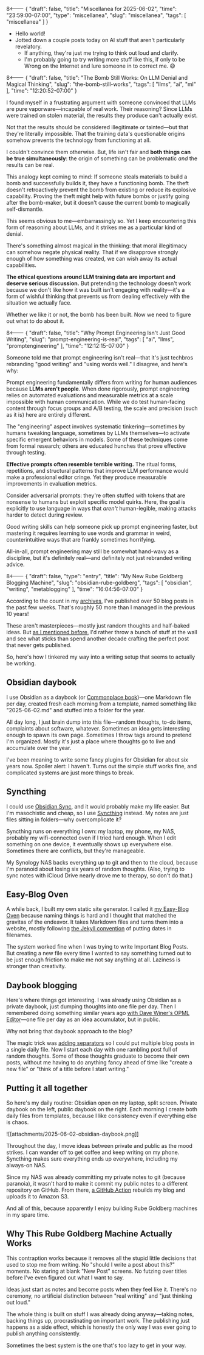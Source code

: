 8<--- { "draft": false, "title": "Miscellanea for 2025-06-02", "time": "23:59:00-07:00", "type": "miscellanea", "slug": "miscellanea", "tags": [ "miscellanea" ] }

- Hello world!
- Jotted down a couple posts today on AI stuff that aren't particularly revelatory.
	- If anything, they're just me trying to think out loud and clarify.
	- I'm probably going to try writing more stuff like this, if only to be Wrong on the Internet and lure someone in to correct me. 😅

8<--- { "draft": false, "title": "The Bomb Still Works: On LLM Denial and Magical Thinking", "slug": "the-bomb-still-works", "tags": [ "llms", "ai", "ml" ], "time": "12:20:52-07:00" }

I found myself in a frustrating argument with someone convinced that LLMs are pure vaporware—incapable of real work. Their reasoning? Since LLMs were trained on stolen material, the results they produce can't actually exist.

Not that the results should be considered illegitimate or tainted—but that they're literally impossible. That the training data's questionable origins somehow prevents the technology from functioning at all.

I couldn't convince them otherwise. But, life isn't fair and **both things can be true simultaneously**: the origin of something can be problematic _and_ the results can be real.

This analogy kept coming to mind: If someone steals materials to build a bomb and successfully builds it, they have a functioning bomb. The theft doesn't retroactively prevent the bomb from existing or reduce its explosive capability. Proving the theft might help with future bombs or justify going after the bomb-maker, but it doesn't cause the current bomb to magically self-dismantle.

This seems obvious to me—embarrassingly so. Yet I keep encountering this form of reasoning about LLMs, and it strikes me as a particular kind of denial.

There's something almost magical in the thinking: that moral illegitimacy can somehow negate physical reality. That if we disapprove strongly enough of how something was created, we can wish away its actual capabilities.

**The ethical questions around LLM training data are important and deserve serious discussion.** But pretending the technology doesn't work because we don't like how it was built isn't engaging with reality—it's a form of wishful thinking that prevents us from dealing effectively with the situation we actually face.

Whether we like it or not, the bomb has been built. Now we need to figure out what to do about it.

8<--- { "draft": false, "title": "Why Prompt Engineering Isn't Just Good Writing", "slug": "prompt-engineering-is-real", "tags": [ "ai", "llms", "promptengineering" ], "time": "12:12:15-07:00" }

Someone told me that prompt engineering isn't real—that it's just techbros rebranding "good writing" and "using words well." I disagree, and here's why:

Prompt engineering fundamentally differs from writing for human audiences because **LLMs aren't people**. When done rigorously, prompt engineering relies on automated evaluations and measurable metrics at a scale impossible with human communication. While we do test human-facing content through focus groups and A/B testing, the scale and precision (such as it is) here are entirely different.

The "engineering" aspect involves systematic tinkering—sometimes by humans tweaking language, sometimes by LLMs themselves—to activate specific emergent behaviors in models. Some of these techniques come from formal research; others are educated hunches that prove effective through testing.

**Effective prompts often resemble terrible writing.** The ritual forms, repetitions, and structural patterns that improve LLM performance would make a professional editor cringe. Yet they produce measurable improvements in evaluation metrics.

Consider adversarial prompts: they're often stuffed with tokens that are nonsense to humans but exploit specific model quirks. Here, the goal is explicitly to use language in ways that _aren't_ human-legible, making attacks harder to detect during review.

Good writing skills can help someone pick up prompt engineering faster, but mastering it requires learning to use words and grammar in weird, counterintuitive ways that are frankly sometimes horrifying.

All-in-all, prompt engineering may still be somewhat hand-wavy as a discipline, but it's definitely real—and definitely not just rebranded writing advice.

8<--- { "draft": false, "type": "entry", "title": "My New Rube Goldberg Blogging Machine", "slug": "obsidian-rube-goldberg", "tags": [ "obsidian", "writing", "metablogging" ], "time": "16:04:56-07:00" }

According to the count in my [archives](https://blog.lmorchard.com/archives.html), I've published over 50 blog posts in the past few weeks. That's roughly 50 more than I managed in the previous 10 years!

These aren't masterpieces—mostly just random thoughts and half-baked ideas. But [as I mentioned before](https://blog.lmorchard.com/2025/05/09/blogging-elsewhere-than-into-the-void/), I'd rather throw a bunch of stuff at the wall and see what sticks than spend another decade crafting the perfect post that never gets published.

So, here's how I tinkered my way into a writing setup that seems to actually be working.

<!--more-->

## Obsidian daybook

I use Obsidian as a daybook (or [Commonplace book](https://en.wikipedia.org/wiki/Commonplace_book))—one Markdown file per day, created fresh each morning from a template, named something like "2025-06-02.md" and stuffed into a folder for the year.

All day long, I just brain dump into this file—random thoughts, to-do items, complaints about software, whatever. Sometimes an idea gets interesting enough to spawn its own page. Sometimes I throw tags around to pretend I'm organized. Mostly it's just a place where thoughts go to live and accumulate over the year.

I've been meaning to write some fancy plugins for Obsidian for about six years now. Spoiler alert: I haven't. Turns out the simple stuff works fine, and complicated systems are just more things to break.

## Syncthing

I could use [Obsidian Sync](https://obsidian.md/sync), and it would probably make my life easier. But I'm masochistic and cheap, so I use [Syncthing](https://syncthing.net/) instead. My notes are just files sitting in folders—why overcomplicate it?

Syncthing runs on everything I own: my laptop, my phone, my NAS, probably my wifi-connected oven if I tried hard enough. When I edit something on one device, it eventually shows up everywhere else. Sometimes there are conflicts, but they're manageable.

My Synology NAS backs everything up to git and then to the cloud, because I'm paranoid about losing six years of random thoughts. (Also, trying to sync notes with iCloud Drive nearly drove me to therapy, so don't do that.)

## Easy-Blog Oven

A while back, I built my own static site generator. I called it [my Easy-Blog Oven](https://blog.lmorchard.com/2020/05/24/easy-blog-oven/index.html) because naming things is hard and I thought that matched the gravitas of the endeavor. It takes Markdown files and turns them into a website, mostly following [the Jekyll convention](https://jekyllrb.com/docs/posts/) of putting dates in filenames.

The system worked fine when I was trying to write Important Blog Posts. But creating a new file every time I wanted to say something turned out to be just enough friction to make me not say anything at all. Laziness is stronger than creativity.

## Daybook blogging

Here's where things got interesting. I was already using Obsidian as a private daybook, just dumping thoughts into one file per day. Then I remembered doing something similar years ago [with Dave Winer's OPML Editor](https://blog.lmorchard.com/2025/05/09/new-blog-a-lot-like-the-old/)—one file per day as an idea accumulator, but in public.

Why not bring that daybook approach to the blog?

The magic trick was [adding separators](](https://masto.hackers.town/@lmorchard/114479665487739422)) so I could put multiple blog posts in a single daily file. Now I start each day with one rambling post full of random thoughts. Some of those thoughts graduate to become their own posts, without me having to do anything fancy ahead of time like "create a new file" or "think of a title before I start writing."

## Putting it all together

So here's my daily routine: Obsidian open on my laptop, split screen. Private daybook on the left, public daybook on the right. Each morning I create both daily files from templates, because I like consistency even if everything else is chaos.

![[attachments/2025-06-02-obsidian-daybook.png]]

Throughout the day, I move ideas between private and public as the mood strikes. I can wander off to get coffee and keep writing on my phone. Syncthing makes sure everything ends up everywhere, including my always-on NAS.

Since my NAS was already committing my private notes to git (because paranoia), it wasn't hard to make it commit my public notes to a different repository on GitHub. From there, [a GitHub Action](](https://github.com/lmorchard/blog.lmorchard.com/blob/main/.github/workflows/prod.yml)) rebuilds my blog and uploads it to Amazon S3.

And all of this, because apparently I enjoy building Rube Goldberg machines in my spare time.

## Why This Rube Goldberg Machine Actually Works

This contraption works because it removes all the stupid little decisions that used to stop me from writing. No "should I write a post about this?" moments. No staring at blank "New Post" screens. No futzing over titles before I've even figured out what I want to say.

Ideas just start as notes and become posts when they feel like it. There's no ceremony, no artificial distinction between "real writing" and "just thinking out loud."

The whole thing is built on stuff I was already doing anyway—taking notes, backing things up, procrastinating on important work. The publishing just happens as a side effect, which is honestly the only way I was ever going to publish anything consistently.

Sometimes the best system is the one that's too lazy to get in your way.
